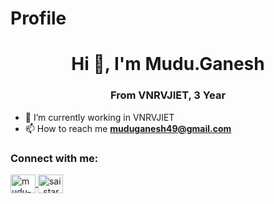 # Profile

<h1 align="center">Hi 👋, I'm Mudu.Ganesh </h1>

<h3 align="center">From VNRVJIET, 3 Year</h3>

 - 🔭 I’m currently working in VNRVJIET
 - 📫 How to reach me **muduganesh49@gmail.com**


<h3 align="left">Connect with me:</h3>
<p align="left">
  <a href="https://www.linkedin.com/in/mudu-ganesh-01b99825a/" target="blank">
    <img align="center" src="https://raw.githubusercontent.com/rahuldkjain/github-profile-readme-generator/master/src/images/icons/Social/linked-in-alt.svg" alt="mudu-ganesh" height="30" width="40" />
  </a>
  <a href="https://www.instagram.com/sai_star_672/" target="blank">
    <img align="center" src="https://raw.githubusercontent.com/rahuldkjain/github-profile-readme-generator/master/src/images/icons/Social/instagram.svg" alt="sai_star_672" height="30" width="40" />
  </a>
</p>
